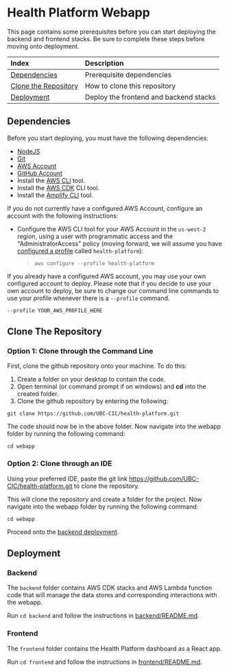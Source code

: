 # Health Platform Webapp

This page contains some prerequisites before you can start deploying the backend and frontend stacks. Be sure to complete these steps before moving onto deployment.

| Index                                                      | Description                                               |
|:-----------------------------------------------------------|:----------------------------------------------------------| 
| [Dependencies](#Dependencies)                              | Prerequisite dependencies                                 |
| [Clone the Repository](#clone-the-repository)              | How to clone this repository                              |
| [Deployment](#Deployment)                                  | Deploy the frontend and backend stacks                    |

## Dependencies
Before you start deploying, you must have the following dependencies:
- [NodeJS](https://nodejs.org/en/download/)
- [Git](https://git-scm.com/downloads)
- [AWS Account](https://aws.amazon.com/account/) 
- [GitHub Account](https://github.com/) 
- Install the [AWS CLI](https://aws.amazon.com/cli/) tool.
- Install the [AWS CDK](https://docs.aws.amazon.com/cdk/latest/guide/cli.html) CLI tool.
- Install the [Amplify CLI](https://docs.amplify.aws/cli) tool.

If you do not currently have a configured AWS Account, configure an account with the following instructions:

- Configure the AWS CLI tool for your AWS Account in the `us-west-2` region, using a user with programmatic access and the "AdministratorAccess" policy (moving forward, we will assume you have [configured a profile](https://awscli.amazonaws.com/v2/documentation/api/latest/reference/configure/index.html) called `health-platform`):
  > `aws configure --profile health-platform`

If you already have a configured AWS account, you may use your own configured account to deploy. Please note that if you decide to use your own account to deploy, be sure to change our command line commands to use your profile whenever there is a ```--profile``` command.
```
--profile YOUR_AWS_PROFILE_HERE
```

## Clone The Repository

### Option 1: Clone through the Command Line
First, clone the github repository onto your machine. To do this:
1. Create a folder on your desktop to contain the code.
2. Open terminal (or command prompt if on windows) and **cd** into the created folder.
3. Clone the github repository by entering the following:
```
git clone https://github.com/UBC-CIC/health-platform.git
```

The code should now be in the above folder. Now navigate into the webapp folder by running the following command:
```
cd webapp
```
### Option 2: Clone through an IDE
Using your preferred IDE, paste the git link https://github.com/UBC-CIC/health-platform.git to clone the repository.

This will clone the repository and create a folder for the project. Now navigate into the webapp folder by running the following command:
```
cd webapp
```
Proceed onto the [backend deployment](#backend).

## Deployment
### Backend
The `backend` folder contains AWS CDK stacks and AWS Lambda function code that will manage the data stores and corresponding interactions with the webapp.

Run `cd backend` and follow the instructions in [backend/README.md](./backend/README.md).

### Frontend
The `frontend` folder contains the Health Platform dashboard as a React app.

Run `cd frontend` and follow the instructions in [frontend/README.md](./frontend/README.md).


